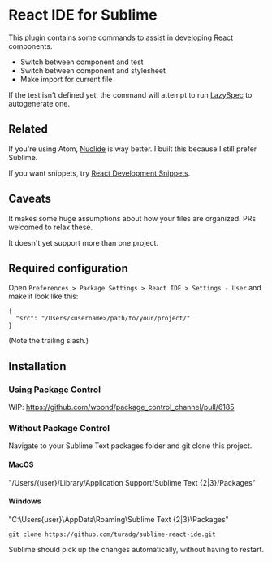 # React IDE for Sublime

This plugin contains some commands to assist in developing React components.

- Switch between component and test
- Switch between component and stylesheet
- Make import for current file

If the test isn't defined yet, the command will attempt to run [LazySpec](https://github.com/turadg/lazyspec) to autogenerate one.


## Related

If you're using Atom, [Nuclide](https://nuclide.io/) is way better. I built this because I still prefer Sublime.

If you want snippets, try [React Development Snippets](https://github.com/jeantimex/react-sublime-snippet).

## Caveats

It makes some huge assumptions about how your files are organized. PRs welcomed to relax these.

It doesn't yet support more than one project.


## Required configuration

Open `Preferences > Package Settings > React IDE > Settings - User` and make it look like this:

```
{
  "src": "/Users/<username>/path/to/your/project/"
}
```

(Note the trailing slash.)

## Installation ##

### Using Package Control ###

WIP: https://github.com/wbond/package_control_channel/pull/6185

### Without Package Control ###

Navigate to your Sublime Text packages folder and git clone this project.

#### MacOS ####
"/Users/{user}/Library/Application Support/Sublime Text {2|3}/Packages"

#### Windows ####
"C:\Users\{user}\AppData\Roaming\Sublime Text {2|3}\Packages"

```
git clone https://github.com/turadg/sublime-react-ide.git
```

Sublime should pick up the changes automatically, without having to restart.
